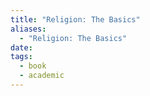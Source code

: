 ```yaml
---
title: "Religion: The Basics"
aliases:
  - "Religion: The Basics"
date: 
tags:
  - book
  - academic
---
```

